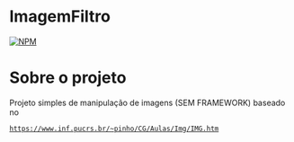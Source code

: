 # ImagemFiltro
[![NPM](https://img.shields.io/npm/l/react)](https://github.com/PercioDalPozzo/ImagemFiltro/blob/master/LICENSE)

# Sobre o projeto
Projeto simples de manipulação de imagens (SEM FRAMEWORK) baseado no

<code>https://www.inf.pucrs.br/~pinho/CG/Aulas/Img/IMG.htm</code>
